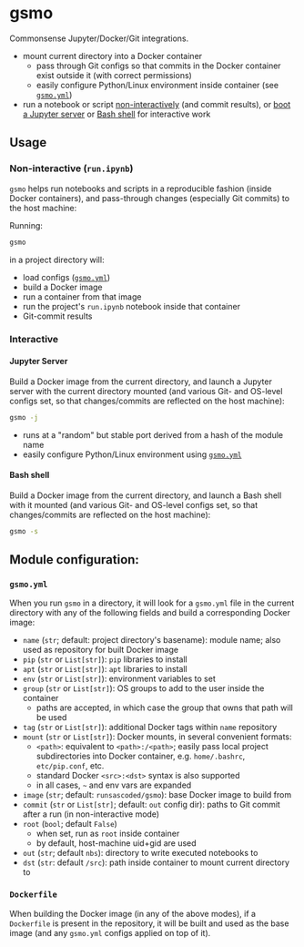# gsmo
Commonsense Jupyter/Docker/Git integrations.
- mount current directory into a Docker container
    - pass through Git configs so that commits in the Docker container exist outside it (with correct permissions)
    - easily configure Python/Linux environment inside container (see [`gsmo.yml`])
- run a notebook or script [non-interactively](#non-interactive) (and commit results), or [boot a Jupyter server](#jupyter-server) or [Bash shell](#bash-shell) for interactive work

## Usage

### Non-interactive (`run.ipynb`) <a id="non-interactive"></a>
`gsmo` helps run notebooks and scripts in a reproducible fashion (inside Docker containers), and pass-through changes (especially Git commits) to the host machine:

Running:
```bash
gsmo
```
in a project directory will:
- load configs ([`gsmo.yml`])
- build a Docker image
- run a container from that image
- run the project's `run.ipynb` notebook inside that container
- Git-commit results  

### Interactive <a id="interactive"></a>

#### Jupyter Server <a id="jupyter-server"></a>
Build a Docker image from the current directory, and launch a Jupyter server with the current directory mounted (and various Git- and OS-level configs set, so that changes/commits are reflected on the host machine): 
```bash
gsmo -j
```
- runs at a "random" but stable port derived from a hash of the module name
- easily configure Python/Linux environment using [`gsmo.yml`]

#### Bash shell <a id="bash-shell"></a>
Build a Docker image from the current directory, and launch a Bash shell with it mounted (and various Git- and OS-level configs set, so that changes/commits are reflected on the host machine): 
```bash
gsmo -s
```

## Module configuration: 

### `gsmo.yml` <a id="gsmo-yml"></a>
When you run `gsmo` in a directory, it will look for a `gsmo.yml` file in the current directory with any of the following fields and build a corresponding Docker image:

- `name` (`str`; default: project directory's basename): module name; also used as repository for built Docker image
- `pip` (`str` or `List[str]`): `pip` libraries to install
- `apt` (`str` or `List[str]`): `apt` libraries to install
- `env` (`str` or `List[str]`): environment variables to set
- `group` (`str` or `List[str]`): OS groups to add to the user inside the container
  - paths are accepted, in which case the group that owns that path will be used
- `tag` (`str` or `List[str]`): additional Docker tags within `name` repository
- `mount` (`str` or `List[str]`): Docker mounts, in several convenient formats:
  - `<path>`: equivalent to `<path>:/<path>`; easily pass local project subdirectories into Docker container, e.g. `home/.bashrc`, `etc/pip.conf`, etc.
  - standard Docker `<src>:<dst>` syntax is also supported
  - in all cases, `~` and env vars are expanded 
- `image` (`str`; default: `runsascoded/gsmo`): base Docker image to build from
- `commit` (`str` or `List[str]`; default: `out` config dir): paths to Git commit after a run (in non-interactive mode)
- `root` (`bool`; default `False`)
  - when set, run as `root` inside container
  - by default, host-machine uid+gid are used
- `out` (`str`; default `nbs`): directory to write executed notebooks to
- `dst` (`str`: default `/src`): path inside container to mount current directory to  

### `Dockerfile`
When building the Docker image (in any of the above modes), if a `Dockerfile` is present in the repository, it will be built and used as the base image (and any `gsmo.yml` configs applied on top of it).

[`gsmo.yml`]: #gsmo-yml
